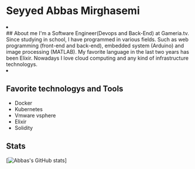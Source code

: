 # Seyyed Abbas Mirghasemi
<li></li>
## About me
I'm a Software Engineer(Devops and Back-End) at Gameria.tv. Since studying in school, I have programmed in various fields. Such as web programming (front-end and back-end), embedded system (Arduino) and image processing (MATLAB). My favorite language in the last two years has been Elixir. Nowadays I love cloud computing and any kind of infrastructure technologys.
<li></li>

## Favorite technologys and Tools
* Docker
* Kubernetes
* Vmware vsphere
* Elixir
* Solidity

## Stats
[![Abbas's GitHub stats](https://github-readme-stats.vercel.app/api?username=samirghasemi)]

